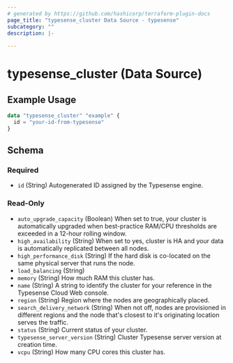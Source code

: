 ```yaml
---
# generated by https://github.com/hashicorp/terraform-plugin-docs
page_title: "typesense_cluster Data Source - typesense"
subcategory: ""
description: |-
  
---
```


# typesense_cluster (Data Source)



## Example Usage

```terraform
data "typesense_cluster" "example" {
  id = "your-id-from-typesense"
}
```

<!-- schema generated by tfplugindocs -->
## Schema

### Required

- `id` (String) Autogenerated ID assigned by the Typesense engine.

### Read-Only

- `auto_upgrade_capacity` (Boolean) When set to true, your cluster is automatically upgraded when best-practice RAM/CPU thresholds are exceeded in a 12-hour rolling window.
- `high_availability` (String) When set to yes, cluster is HA and your data is automatically replicated between all nodes.
- `high_performance_disk` (String) If the hard disk is co-located on the same physical server that runs the node.
- `load_balancing` (String)
- `memory` (String) How much RAM this cluster has.
- `name` (String) A string to identify the cluster for your reference in the Typesense Cloud Web console.
- `region` (String) Region where the nodes are geographically placed.
- `search_delivery_network` (String) When not off, nodes are provisioned in different regions and the node that's closest to it's originating location serves the traffic.
- `status` (String) Current status of your cluster.
- `typesense_server_version` (String) Cluster Typesense server version at creation time.
- `vcpu` (String) How many CPU cores this cluster has.



